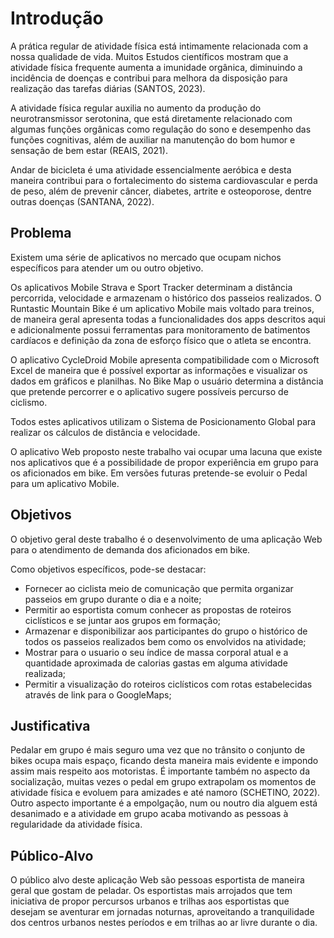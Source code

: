 # Introdução

A prática regular de atividade física está intimamente relacionada com a nossa qualidade de vida. Muitos Estudos científicos mostram que a atividade física frequente aumenta a imunidade orgânica, diminuindo a incidência de doenças e contribui para melhora da disposição para realização das tarefas diárias (SANTOS, 2023).

A atividade física regular auxilia no aumento da produção do neurotransmissor serotonina, que está diretamente relacionado com algumas funções orgânicas como regulação do sono e desempenho das funções cognitivas, além de auxiliar na manutenção do bom humor e sensação de bem estar (REAIS, 2021).

Andar de bicicleta é uma atividade essencialmente aeróbica e desta maneira contribui para o fortalecimento do sistema cardiovascular e perda de peso, além de prevenir câncer, diabetes, artrite e osteoporose, dentre outras doenças (SANTANA, 2022).   


## Problema

Existem uma série de aplicativos no mercado que ocupam nichos específicos para atender um ou outro objetivo.

Os aplicativos Mobile Strava e Sport Tracker determinam a distância percorrida, velocidade e armazenam o histórico dos passeios realizados. O Runtastic Mountain Bike é um aplicativo Mobile mais voltado para treinos, de maneira geral apresenta todas a funcionalidades dos apps descritos aqui e adicionalmente possui ferramentas para monitoramento de batimentos cardíacos e definição da zona de esforço físico que o atleta se encontra.

O aplicativo CycleDroid Mobile apresenta compatibilidade com o Microsoft Excel de maneira que é possível exportar as informações e visualizar os dados em gráficos e planilhas. No Bike Map o usuário determina a distância que pretende percorrer e o aplicativo sugere possíveis percurso de ciclismo.

Todos estes aplicativos utilizam o Sistema de Posicionamento Global para realizar os cálculos de distância e velocidade.

O aplicativo Web proposto neste trabalho vai ocupar uma lacuna que existe nos aplicativos que é a possibilidade de propor experiência em grupo para os aficionados em bike. Em versões futuras pretende-se evoluir o Pedal para um aplicativo Mobile.


## Objetivos

O objetivo geral deste trabalho é o desenvolvimento de uma aplicação Web para o atendimento de demanda dos aficionados em bike.

Como objetivos específicos, pode-se destacar:

- Fornecer ao ciclista meio de comunicação que permita organizar passeios em grupo durante o dia e a noite;
- Permitir ao esportista comum conhecer as propostas de roteiros ciclísticos e se juntar aos grupos em formação;
- Armazenar e disponibilizar aos participantes do grupo o histórico de todos os passeios realizados bem como os envolvidos na atividade;
- Mostrar para o usuario o seu índice de massa corporal atual e a quantidade aproximada de calorias gastas em alguma atividade realizada;
- Permitir a visualização do roteiros ciclísticos com rotas estabelecidas através de link para o GoogleMaps;


## Justificativa

Pedalar em grupo é mais seguro uma vez que no trânsito o conjunto de bikes ocupa mais espaço, ficando desta maneira mais evidente e impondo assim mais respeito aos motoristas. É importante também no aspecto da socialização, muitas vezes o pedal em grupo extrapolam os momentos de atividade física e evoluem para amizades e até namoro (SCHETINO, 2022). Outro aspecto importante é a empolgação, num ou noutro dia alguem está desanimado e a atividade em grupo acaba motivando as pessoas à regularidade da atividade física. 


## Público-Alvo

O público alvo deste aplicação Web são pessoas esportista de maneira geral que gostam de peladar. Os esportistas mais arrojados que tem iniciativa de propor percursos urbanos e trilhas aos esportistas que desejam se aventurar em jornadas noturnas, aproveitando a tranquilidade dos centros urbanos nestes períodos e em trilhas ao ar livre durante o dia. 


